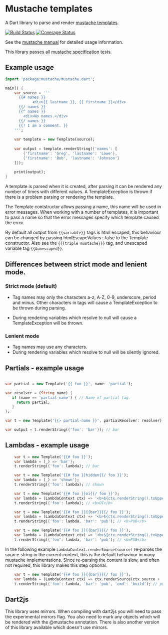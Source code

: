# Mustache templates

A Dart library to parse and render [mustache templates](https://mustache.github.io/).

[![Build Status](https://drone.io/github.com/xxgreg/mustache/status.png)](https://drone.io/github.com/xxgreg/mustache/latest) [![Coverage Status](https://coveralls.io/repos/xxgreg/mustache/badge.svg)](https://coveralls.io/r/xxgreg/mustache)

See the [mustache manual](http://mustache.github.com/mustache.5.html) for detailed usage information.

This library passes all [mustache specification](https://github.com/mustache/spec/tree/master/specs) tests.

## Example usage
```dart
import 'package:mustache/mustache.dart';

main() {
	var source = '''
	  {{# names }}
            <div>{{ lastname }}, {{ firstname }}</div>
	  {{/ names }}
	  {{^ names }}
	    <div>No names.</div>
	  {{/ names }}
	  {{! I am a comment. }}
	''';
	
	var template = new Template(source);
	
	var output = template.renderString({'names': [
		{'firstname': 'Greg', 'lastname': 'Lowe'},
		{'firstname': 'Bob', 'lastname': 'Johnson'}
	]});
	
	print(output);
}
```

A template is parsed when it is created, after parsing it can be rendered any number of times with different values. A TemplateException is thrown if there is a problem parsing or rendering the template.

The Template contstructor allows passing a name, this name will be used in error messages. When working with a number of templates, it is important to pass a name so that the error messages specify which template caused the error.

By default all output from `{{variable}}` tags is html escaped, this behaviour can be changed by passing htmlEscapeValues : false to the Template constructor. Also see the `{{{triple mustache}}}` tag, and unescaped variable tag `{{&unescaped}}`.

## Differences between strict mode and lenient mode.

### Strict mode (default)

* Tag names may only the characters a-z, A-Z, 0-9, underscore, period and minus. Other characters in tags will cause a TemplateException to be thrown during parsing.

* During rendering variables which resolve to null will cause a TemplateException will be thrown.

### Lenient mode

* Tag names may use any characters.
* During rendering variables which resolve to null will be silently ignored.

## Partials - example usage

```dart

var partial = new Template('{{ foo }}', name: 'partial');

var resolver = (String name) {
   if (name == 'partial-name') { // Name of partial tag.
     return partial;
   }
};

var t = new Template('{{> partial-name }}', partialResolver: resolver);

var output = t.renderString({'foo': 'bar'}); // bar

```

## Lambdas - example usage

```dart
    var t = new Template('{{# foo }}');
    var lambda = (_) => 'bar'};
    t.renderString({'foo': lambda); // bar
```

```dart
    var t = new Template('{{# foo }}hidden{{/ foo }}');
    var lambda = (_) => 'shown'};
    t.renderString({'foo': lambda); // shown
```

```dart
    var t = new Template('{{# foo }}oi{{/ foo }}');
    var lambda = (LambdaContext ctx) => '<b>${ctx.renderString().toUpperCase()}</b>'};
    t.renderString({'foo': lambda); // <b>OI</b>
```

```dart
    var t = new Template('{{# foo }}{{bar}}{{/ foo }}');
    var lambda = (LambdaContext ctx) => '<b>${ctx.renderString().toUpperCase()}</b>'};
    t.renderString({'foo': lambda, 'bar': 'pub'); // <b>PUB</b>
```

```dart
    var t = new Template('{{# foo }}{{bar}}{{/ foo }}');
    var lambda = (LambdaContext ctx) => '<b>${ctx.renderString().toUpperCase()}</b>'};
    t.renderString({'foo': lambda, 'bar': 'pub'); // <b>PUB</b>
```

In the following example `LambdaContext.renderSource(source)` re-parses the source string in the current context, this is the default behaviour in many mustache implementations. Since re-parsing the content is slow, and often not required, this library makes this step optional.

```dart
    var t = new Template('{{# foo }}{{bar}}{{/ foo }}');
    var lambda = (LambdaContext ctx) => ctx.renderSource(ctx.source + '{{cmd}}')};
    t.renderString({'foo': lambda, 'bar': 'pub', 'cmd': 'build'); // pub build
```

## Dart2js

This library uses mirrors. When compiling with dart2js you will need to pass the experimental mirrors flag. You also need to mark any objects which will be rendered with the @mustache annotation. There is also another version of this library available which doesn't use mirrors.
